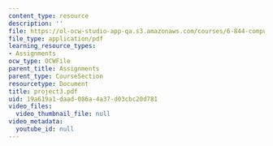 ```yaml
---
content_type: resource
description: ''
file: https://ol-ocw-studio-app-qa.s3.amazonaws.com/courses/6-844-computability-theory-of-and-with-scheme-spring-2003/19a619a1daad086a4a37d03cbc20d781_project3.pdf
file_type: application/pdf
learning_resource_types:
- Assignments
ocw_type: OCWFile
parent_title: Assignments
parent_type: CourseSection
resourcetype: Document
title: project3.pdf
uid: 19a619a1-daad-086a-4a37-d03cbc20d781
video_files:
  video_thumbnail_file: null
video_metadata:
  youtube_id: null
---
```

